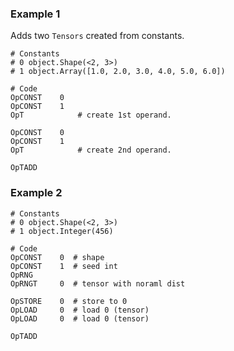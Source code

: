 ### Example 1

Adds two `Tensors` created from constants.

```
# Constants
# 0 object.Shape(<2, 3>)
# 1 object.Array([1.0, 2.0, 3.0, 4.0, 5.0, 6.0])

# Code
OpCONST    0
OpCONST    1
OpT            # create 1st operand.

OpCONST    0
OpCONST    1
OpT            # create 2nd operand.

OpTADD
```

### Example 2


```
# Constants
# 0 object.Shape(<2, 3>)
# 1 object.Integer(456)

# Code
OpCONST    0  # shape
OpCONST    1  # seed int
OpRNG
OpRNGT     0  # tensor with noraml dist

OpSTORE    0  # store to 0
OpLOAD     0  # load 0 (tensor)
OpLOAD     0  # load 0 (tensor)

OpTADD
```
